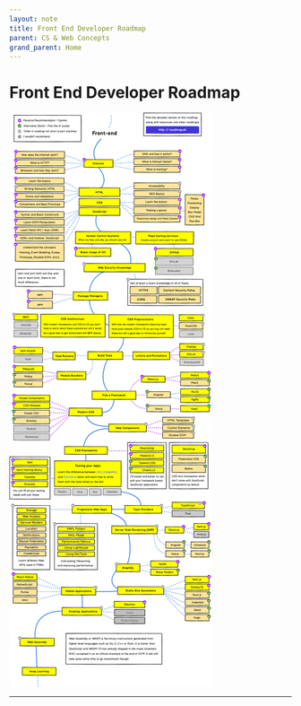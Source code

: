 ```yaml
---
layout: note
title: Front End Developer Roadmap
parent: CS & Web Concepts
grand_parent: Home
---
```


# Front End Developer Roadmap

![Front End Developer Roadmap](./attachments/roadmap-frontend.png)

---

